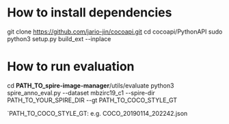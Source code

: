 # How to install dependencies

git clone https://github.com/jario-jin/cocoapi.git
cd cocoapi/PythonAPI
sudo python3 setup.py build_ext --inplace

# How to run evaluation

cd **PATH_TO_spire-image-manager**/utils/evaluate
python3 spire_anno_eval.py --dataset mbzirc19_c1 --spire-dir PATH_TO_YOUR_SPIRE_DIR --gt PATH_TO_COCO_STYLE_GT

`PATH_TO_COCO_STYLE_GT: e.g. COCO_20190114_202242.json